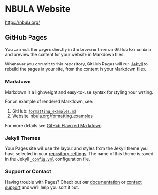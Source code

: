 # NBULA Website

https://nbula.org/


## GitHub Pages

You can edit the pages directly in the browser here on GitHub to maintain and preview the content for your website in Markdown files.

Whenever you commit to this repository, GitHub Pages will run [Jekyll](https://jekyllrb.com/) to rebuild the pages in your site, from the content in your Markdown files.


### Markdown

Markdown is a lightweight and easy-to-use syntax for styling your writing.

For an example of rendered Markdown, see:
1. GitHub: [`formatting_examples.md`](formatting_examples.md)
2. Website: [nbula.org/formatting_examples](https://nbula.org/formatting_examples)

For more details see [GitHub Flavored Markdown](https://guides.github.com/features/mastering-markdown/).


### Jekyll Themes

Your Pages site will use the layout and styles from the Jekyll theme you have selected in your [repository settings](https://github.com/TheNBULA/website/settings/pages). The name of this theme is saved in the Jekyll [`_config.yml`](_config.yml) configuration file.


### Support or Contact

Having trouble with Pages? Check out our [documentation](https://docs.github.com/categories/github-pages-basics/) or [contact support](https://support.github.com/contact) and we’ll help you sort it out.
